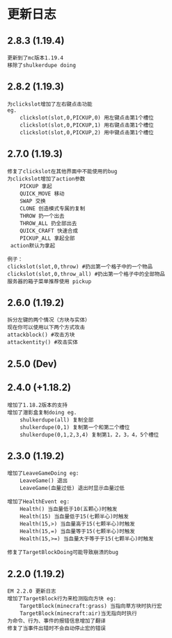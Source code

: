 # 更新日志

## 2.8.3 (1.19.4)

```
更新到了mc版本1.19.4
移除了shulkerdupe doing
```

## 2.8.2 (1.19.3)

```
为clickslot增加了左右键点击功能
eg. 
	clickslot(slot,0,PICKUP,0) 用左键点击第1个槽位
	clickslot(slot,0,PICKUP,1) 用右键点击第1个槽位
	clickslot(slot,0,PICKUP,2) 用中键点击第1个槽位
```

## 2.7.0 (1.19.3)

```
修复了clickslot在其他界面中不能使用的bug
为clickslot增加了action参数
	PICKUP 拿起
	QUICK_MOVE 移动
	SWAP 交换
	CLONE 创造模式专属的复制
	THROW 扔一个出去
	THROW_ALL 扔全部出去
	QUICK_CRAFT 快速合成
	PICKUP_ALL 拿起全部
 action默认为拿起

例子：
clickslot(slot,0,throw) #扔出第一个格子中的一个物品
clickslot(slot,0,throw_all) #扔出第一个格子中的全部物品
服务器的箱子菜单推荐使用 pickup
```

## 2.6.0 (1.19.2)

```
拆分左键的两个情况（方块与实体）
现在你可以使用以下两个方式攻击
attackblock() #攻击方块
attackentity() #攻击实体
```

## 2.5.0 (Dev)

## 2.4.0 (+1.18.2)

```
增加了1.18.2版本的支持
增加了潜影盒复制doing eg.
	shulkerdupe(all) 复制全部
	shulkerdupe(0,1) 复制第一个和第二个槽位
	shulkerdupe(0,1,2,3,4) 复制第1，2，3，4，5个槽位
```

## 2.3.0 (1.19.2)

```
增加了LeaveGameDoing eg:
	LeaveGame() 退出
	LeaveGame(血量过低) 退出时显示血量过低

增加了HealthEvent eg:
	Health() 当血量低于10(五颗心)时触发
	Health(15) 当血量低于15(七颗半心)时触发
	Health(15,>) 当血量高于15(七颗半心)时触发
	Health(15,=) 当血量等于15(七颗半心)时触发
	Health(15,>=) 当血量大于等于于15(七颗半心)时触发

修复了TargetBlockDoing可能导致崩溃的bug
```

## 2.2.0 (1.19.2)

```
EM 2.2.0 更新日志
增加了TargetBlock行为来检测指向方块 eg:
	TargetBlock(minecraft:grass) 当指向草方块时执行宏 
	TargetBlock(minecraft:air)当无指向时执行
为命令、行为、事件的报错信息增加了翻译
修复了当事件出错时不会自动停止宏的错误
```
